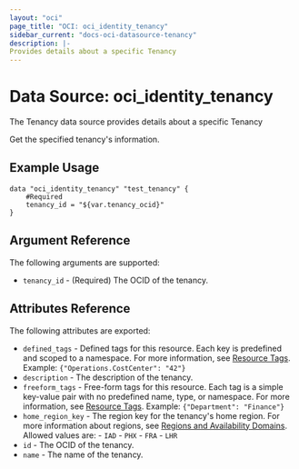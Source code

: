 ```yaml
---
layout: "oci"
page_title: "OCI: oci_identity_tenancy"
sidebar_current: "docs-oci-datasource-tenancy"
description: |-
Provides details about a specific Tenancy
---
```


# Data Source: oci_identity_tenancy
The Tenancy data source provides details about a specific Tenancy

Get the specified tenancy's information.

## Example Usage

```hcl
data "oci_identity_tenancy" "test_tenancy" {
	#Required
	tenancy_id = "${var.tenancy_ocid}"
}
```

## Argument Reference

The following arguments are supported:

* `tenancy_id` - (Required) The OCID of the tenancy.


## Attributes Reference

The following attributes are exported:

* `defined_tags` - Defined tags for this resource. Each key is predefined and scoped to a namespace. For more information, see [Resource Tags](https://docs.us-phoenix-1.oraclecloud.com/Content/General/Concepts/resourcetags.htm). Example: `{"Operations.CostCenter": "42"}` 
* `description` - The description of the tenancy.
* `freeform_tags` - Free-form tags for this resource. Each tag is a simple key-value pair with no predefined name, type, or namespace. For more information, see [Resource Tags](https://docs.us-phoenix-1.oraclecloud.com/Content/General/Concepts/resourcetags.htm). Example: `{"Department": "Finance"}` 
* `home_region_key` - The region key for the tenancy's home region. For more information about regions, see [Regions and Availability Domains](https://docs.us-phoenix-1.oraclecloud.com/Content/General/Concepts/regions.htm).  Allowed values are: - `IAD` - `PHX` - `FRA` - `LHR` 
* `id` - The OCID of the tenancy.
* `name` - The name of the tenancy.

